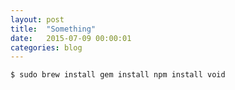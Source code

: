 ```yaml
---
layout: post
title:  "Something"
date:   2015-07-09 00:00:01
categories: blog
---
```



```
$ sudo brew install gem install npm install void
```
